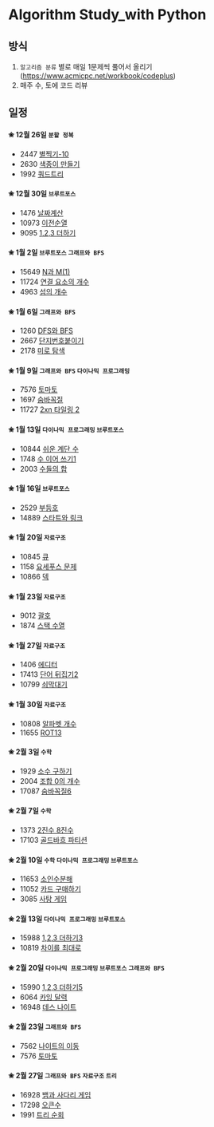 # Algorithm Study_with Python

## 방식
1. `알고리즘 분류` 별로 매일 1문제씩 풀어서 올리기<br>
(https://www.acmicpc.net/workbook/codeplus)
2. 매주 수, 토에 코드 리뷰

## 일정
#### ✬ 12월 26일 `분할 정복`
  * 2447 [별찍기-10](https://www.acmicpc.net/problem/2447)
  * 2630 [색종이 만들기](https://www.acmicpc.net/problem/2630)
  * 1992 [쿼드트리](https://www.acmicpc.net/problem/1992)

#### ✬ 12월 30일 `브루트포스`
  * 1476 [날짜계산](https://www.acmicpc.net/problem/1476)
  * 10973 [이전순열](https://www.acmicpc.net/problem/10973)
  * 9095 [1,2,3 더하기](https://www.acmicpc.net/problem/9095)

#### ✬ 1월 2일 `브루트포스` `그래프와 BFS`
  * 15649 [N과 M(1)](https://www.acmicpc.net/problem/15649)
  * 11724 [연결 요소의 개수](https://www.acmicpc.net/problem/11724)
  * 4963 [섬의 개수](https://www.acmicpc.net/problem/4963)

#### ✬ 1월 6일 `그래프와 BFS`
  * 1260 [DFS와 BFS](https://www.acmicpc.net/problem/1260)
  * 2667 [단지번호붙이기](https://www.acmicpc.net/problem/2667)
  * 2178 [미로 탐색](https://www.acmicpc.net/problem/2178)
  
#### ✬ 1월 9일 `그래프와 BFS` `다이나믹 프로그래밍`
  * 7576 [토마토](https://www.acmicpc.net/problem/7576)
  * 1697 [숨바꼭질](https://www.acmicpc.net/problem/1697)
  * 11727 [2xn 타일링 2](https://www.acmicpc.net/problem/11727)

#### ✬ 1월 13일 `다이나믹 프로그래밍` `브루트포스`
  * 10844 [쉬운 계단 수](https://www.acmicpc.net/problem/10844)
  * 1748 [수 이어 쓰기1](https://www.acmicpc.net/problem/1748)
  * 2003 [수들의 합](https://www.acmicpc.net/problem/2003)
  
#### ✬ 1월 16일 `브루트포스`
  * 2529 [부등호](https://www.acmicpc.net/problem/2529)
  * 14889 [스타트와 링크](https://www.acmicpc.net/problem/14889)
  
#### ✬ 1월 20일 `자료구조`
  * 10845 [큐](https://www.acmicpc.net/problem/10845)
  * 1158 [요세푸스 문제](https://www.acmicpc.net/problem/1158)
  * 10866 [덱](https://www.acmicpc.net/problem/10866)
  
#### ✬ 1월 23일 `자료구조`
  * 9012 [괄호](https://www.acmicpc.net/problem/9012)
  * 1874 [스택 수열](https://www.acmicpc.net/problem/1874)
  
#### ✬ 1월 27일 `자료구조`
  * 1406 [에디터](https://www.acmicpc.net/problem/1406)
  * 17413 [단어 뒤집기2](https://www.acmicpc.net/problem/17413)
  * 10799 [쇠막대기](https://www.acmicpc.net/problem/10799)

#### ✬ 1월 30일 `자료구조`
  * 10808 [알파벳 개수](https://www.acmicpc.net/problem/10808)
  * 11655 [ROT13](https://www.acmicpc.net/problem/11655)
  
#### ✬ 2월 3일 `수학` 
  * 1929 [소수 구하기](https://www.acmicpc.net/problem/1929)
  * 2004 [조합 0의 개수](https://www.acmicpc.net/problem/2004)
  * 17087 [숨바꼭질6](https://www.acmicpc.net/problem/17087)
  
#### ✬ 2월 7일 `수학`
  * 1373 [2진수 8진수](https://www.acmicpc.net/problem/1373)
  * 17103 [골드바흐 파티션](https://www.acmicpc.net/problem/17103)
  
#### ✬ 2월 10일 `수학` `다이나믹 프로그래밍` `브루트포스`
  * 11653 [소인수분해](https://www.acmicpc.net/problem/11653)
  * 11052 [카드 구매하기](https://www.acmicpc.net/problem/11052)
  * 3085 [사탕 게임](https://www.acmicpc.net/problem/3085)
  
#### ✬ 2월 13일 `다이나믹 프로그래밍` `브루트포스`
  * 15988 [1,2,3 더하기3](https://www.acmicpc.net/problem/15988)
  * 10819 [차이를 최대로](https://www.acmicpc.net/problem/10819)

#### ✬ 2월 20일 `다이나믹 프로그래밍` `브루트포스` `그래프와 BFS`
  * 15990 [1,2,3 더하기5](https://www.acmicpc.net/problem/15990)
  * 6064 [카잉 달력](https://www.acmicpc.net/problem/6064)
  * 16948 [데스 나이트](https://www.acmicpc.net/problem/16948)

#### ✬ 2월 23일 `그래프와 BFS`
  * 7562 [나이트의 이동](https://www.acmicpc.net/problem/7562)
  * 7576 [토마토](https://www.acmicpc.net/problem/7576)

#### ✬ 2월 27일 `그래프와 BFS` `자료구조` `트리`
  * 16928 [뱀과 사다리 게임](https://www.acmicpc.net/problem/16928)
  * 17298 [오큰수](https://www.acmicpc.net/problem/17298)
  * 1991 [트리 순회](https://www.acmicpc.net/problem/1991)
